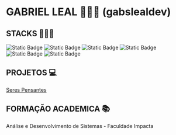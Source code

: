 # GABRIEL LEAL 👨🏾‍🚀 (gabslealdev)

## STACKS 👨🏾‍💻
![Static Badge](https://img.shields.io/badge/SQLSERVER-blue)  ![Static Badge](https://img.shields.io/badge/C#-purple?logo=csharp)  ![Static Badge](https://img.shields.io/badge/HTML=?logo=html5)
![Static Badge](https://img.shields.io/badge/CSS?logo=css3) ![Static Badge](https://img.shields.io/badge/JavaScript?logo=javascript) ![Static Badge](https://img.shields.io/badge/Python?logo=python)

## PROJETOS 💻
[Seres Pensantes](https://github.com/gabslealdev/SerPensante) 

## FORMAÇÃO ACADEMICA 📚
Análise e Desenvolvimento de Sistemas - Faculdade Impacta 


